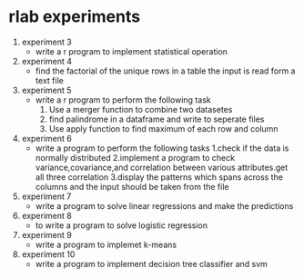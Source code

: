 # rlab experiments

1. experiment 3
    - write a r program to implement statistical operation
2. experiment 4 
    - find the factorial of the unique rows in a table the input is read form a text file
3. experiment 5 
    - write a r program to perform the following task
        1. Use a merger function to combine two datasetes
        2. find palindrome in a dataframe and write to seperate files
        3. Use apply function to find maximum of each row and column
4. experiment 6
    - write a program  to perform the following tasks
        1.check if the data is normally distributed
        2.implement a program to check variance,covariance,and correlation between various attributes.get all three correlation
        3.display the patterns which spans across the columns and the input should be taken from the file
5. experiment 7
    - write a program to solve linear regressions and make the predictions
6. experiment 8
    - to write a program to solve logistic regression
7. experiment 9
    - write a program to implemet k-means
8. experiment 10
    - write a program to implement decision tree classifier and svm
